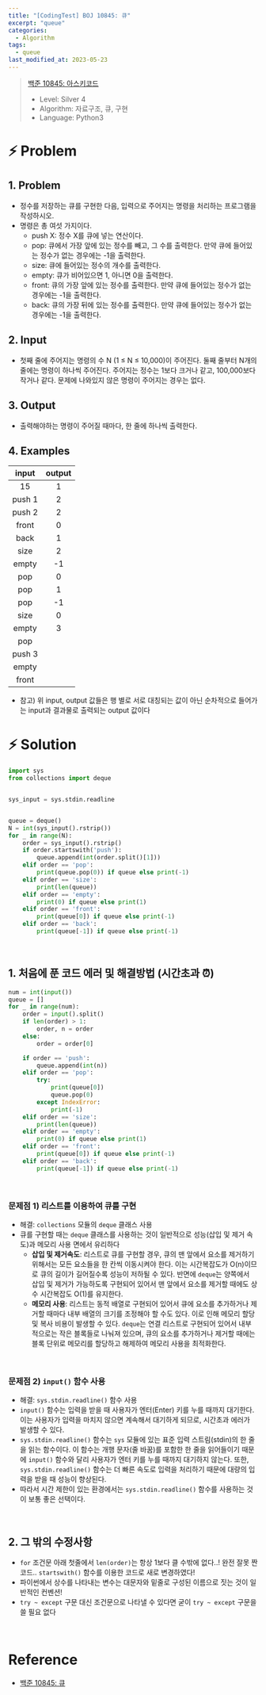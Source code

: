 ```yaml
---
title: "[CodingTest] BOJ 10845: 큐"
excerpt: "queue"
categories:
  - Algorithm
tags:
  - queue
last_modified_at: 2023-05-23
---
```


> [백준 10845: 아스키코드](https://www.acmicpc.net/problem/10845)
>
> - Level: Silver 4
> - Algorithm: 자료구조, 큐, 구현
> - Language: Python3

# ⚡️ Problem

## 1. Problem

- 정수를 저장하는 큐를 구현한 다음, 입력으로 주어지는 명령을 처리하는 프로그램을 작성하시오.
- 명령은 총 여섯 가지이다.
  - push X: 정수 X를 큐에 넣는 연산이다.
  - pop: 큐에서 가장 앞에 있는 정수를 빼고, 그 수를 출력한다. 만약 큐에 들어있는 정수가 없는 경우에는 -1을 출력한다.
  - size: 큐에 들어있는 정수의 개수를 출력한다.
  - empty: 큐가 비어있으면 1, 아니면 0을 출력한다.
  - front: 큐의 가장 앞에 있는 정수를 출력한다. 만약 큐에 들어있는 정수가 없는 경우에는 -1을 출력한다.
  - back: 큐의 가장 뒤에 있는 정수를 출력한다. 만약 큐에 들어있는 정수가 없는 경우에는 -1을 출력한다.

## 2. Input

- 첫째 줄에 주어지는 명령의 수 N (1 ≤ N ≤ 10,000)이 주어진다. 둘째 줄부터 N개의 줄에는 명령이 하나씩 주어진다. 주어지는 정수는 1보다 크거나 같고, 100,000보다 작거나 같다. 문제에 나와있지 않은 명령이 주어지는 경우는 없다.

## 3. Output

- 출력해야하는 명령이 주어질 때마다, 한 줄에 하나씩 출력한다.

## 4. Examples

| input  | output |
| :----: | :----: |
|   15   |   1    |
| push 1 |   2    |
| push 2 |   2    |
| front  |   0    |
|  back  |   1    |
|  size  |   2    |
| empty  |   -1   |
|  pop   |   0    |
|  pop   |   1    |
|  pop   |   -1   |
|  size  |   0    |
| empty  |   3    |
|  pop   |        |
| push 3 |        |
| empty  |        |
| front  |        |

- 참고) 위 input, output 값들은 행 별로 서로 대칭되는 값이 아닌 순차적으로 들어가는 input과 결과물로 출력되는 output 값이다
  <br>

# ⚡️ Solution

```python
import sys
from collections import deque


sys_input = sys.stdin.readline


queue = deque()
N = int(sys_input().rstrip())
for _ in range(N):
    order = sys_input().rstrip()
    if order.startswith('push'):
        queue.append(int(order.split()[1]))
    elif order == 'pop':
        print(queue.pop(0)) if queue else print(-1)
    elif order == 'size':
        print(len(queue))
    elif order == 'empty':
        print(0) if queue else print(1)
    elif order == 'front':
        print(queue[0]) if queue else print(-1)
    elif order == 'back':
        print(queue[-1]) if queue else print(-1)
```

<br>

## 1. 처음에 푼 코드 에러 및 해결방법 (시간초과 ⏰)

```python
num = int(input())
queue = []
for _ in range(num):
    order = input().split()
    if len(order) > 1:
        order, n = order
    else:
        order = order[0]

    if order == 'push':
        queue.append(int(n))
    elif order == 'pop':
        try:
            print(queue[0])
            queue.pop(0)
        except IndexError:
            print(-1)
    elif order == 'size':
        print(len(queue))
    elif order == 'empty':
        print(0) if queue else print(1)
    elif order == 'front':
        print(queue[0]) if queue else print(-1)
    elif order == 'back':
        print(queue[-1]) if queue else print(-1)
```

<br>

### 문제점 1) 리스트를 이용하여 큐를 구현

- 해결: `collections` 모듈의 `deque` 클래스 사용
- 큐를 구현할 때는 `deque` 클래스를 사용하는 것이 일반적으로 성능(삽입 및 제거 속도)과 메모리 사용 면에서 유리하다
  - **삽입 및 제거속도**: 리스트로 큐를 구현할 경우, 큐의 맨 앞에서 요소를 제거하기 위해서는 모든 요소들을 한 칸씩 이동시켜야 한다. 이는 시간복잡도가 O(n)이므로 큐의 길이가 길어질수록 성능이 저하될 수 있다. 반면에 `deque`는 양쪽에서 삽입 및 제거가 가능하도록 구현되어 있어서 맨 앞에서 요소를 제거할 때에도 상수 시간복잡도 O(1)를 유지한다.
  - **메모리 사용**: 리스트는 동적 배열로 구현되어 있어서 큐에 요소를 추가하거나 제거할 때마다 내부 배열의 크기를 조정해야 할 수도 있다. 이로 인해 메모리 할당 및 복사 비용이 발생할 수 있다. `deque`는 연결 리스트로 구현되어 있어서 내부적으로는 작은 블록들로 나눠져 있으며, 큐의 요소를 추가하거나 제거할 때에는 블록 단위로 메모리를 할당하고 해제하여 메모리 사용을 최적화한다.

<br>

### 문제점 2) `input()` 함수 사용

- 해결: `sys.stdin.readline()` 함수 사용
- `input()` 함수는 입력을 받을 때 사용자가 엔터(Enter) 키를 누를 때까지 대기한다. 이는 사용자가 입력을 마치지 않으면 계속해서 대기하게 되므로, 시간초과 에러가 발생할 수 있다.
- `sys.stdin.readline()` 함수는 `sys` 모듈에 있는 표준 입력 스트림(stdin)의 한 줄을 읽는 함수이다. 이 함수는 개행 문자(줄 바꿈)를 포함한 한 줄을 읽어들이기 때문에 `input()` 함수와 달리 사용자가 엔터 키를 누를 때까지 대기하지 않는다. 또한, `sys.stdin.readline()` 함수는 더 빠른 속도로 입력을 처리하기 때문에 대량의 입력을 받을 때 성능이 향상된다.
- 따라서 시간 제한이 있는 환경에서는 `sys.stdin.readline()` 함수를 사용하는 것이 보통 좋은 선택이다.

<br>

## 2. 그 밖의 수정사항

- `for` 조건문 아래 첫줄에서 `len(order)`는 항상 1보다 클 수밖에 없다..! 완전 잘못 짠 코드.. `startswith()` 함수를 이용한 코드로 새로 변경하였다!
- 파이썬에서 상수를 나타내는 변수는 대문자와 밑줄로 구성된 이름으로 짓는 것이 일반적인 컨벤션!
- `try ~ except` 구문 대신 조건문으로 나타낼 수 있다면 굳이 `try ~ except` 구문을 쓸 필요 없다

<br>

# Reference

- [백준 10845: 큐](https://www.acmicpc.net/problem/10845)
